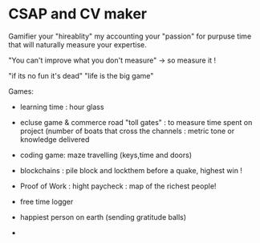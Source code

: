 # CSAP and CV maker


Gamifier your "hireablity" my accounting your "passion" for purpuse time
that will naturally measure your expertise.

 "You can't improve what you don't measure" ->  so measure it !

 "if its no fun it's dead"
 "life is the big game"


Games:

 - learning time : hour glass 

 - ecluse game & commerce road "toll gates" :
  to measure time spent on project (number of boats that cross the channels : metric tone or knowledge delivered

 - coding game: maze travelling (keys,time and doors)

 - blockchains : pile block and lockthem before a quake, highest win !
 
 - Proof of Work : hight paycheck : map of the richest people!
 - free time logger
 - happiest person on earth (sending gratitude balls)
 -


